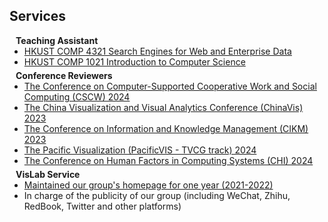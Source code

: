 ## Services

<h4 style="margin:0 10px 0;">Teaching Assistant</h4>

<ul style="margin:0 0 5px;">
  <li><a href="https://cse.hkust.edu.hk/~dlee/4321/"><autocolor>HKUST COMP 4321 Search Engines for Web and Enterprise Data</autocolor></a></li> 
  <li><a href="https://seng.hkust.edu.hk/sites/default/files/IMCE/UG/Course%20Syllabus/Fall_2022-2023/COMP1021_Fall%2022-23.pdf"><autocolor>HKUST COMP 1021 Introduction to Computer Science</autocolor></a></li>
</ul>

<h4 style="margin:0 10px 0;">Conference Reviewers</h4>

<ul style="margin:0 0 5px;">
  <li><a href="https://cscw.acm.org/2024/"><autocolor>The Conference on Computer-Supported Cooperative Work and Social Computing (CSCW) 2024</autocolor></a></li>
  <li><a href="https://chinavis.org/2023/english/index_en.html"><autocolor>The China Visualization and Visual Analytics Conference (ChinaVis) 2023</autocolor></a></li>
  <li><a href="https://uobevents.eventsair.com/cikm2023/"><autocolor>The Conference on Information and Knowledge Management (CIKM) 2023</autocolor></a></li>
  <li><a href="https://pacificvis.github.io/pvis2024/cfp/journal/"><autocolor> The Pacific Visualization (PacificVIS - TVCG track) 2024</autocolor></a></li>
  <li><a href="https://chi2024.acm.org/"><autocolor>The Conference on Human Factors in Computing Systems (CHI) 2024</autocolor></a></li>
</ul>

<h4 style="margin:0 10px 0;">VisLab Service</h4>

<ul style="margin:0 0 5px;">
  <li><a href="http://vis.cse.ust.hk/"><autocolor>Maintained our group's homepage for one year (2021-2022)</autocolor></a></li>
  <li><autocolor>In charge of the publicity of our group (including WeChat, Zhihu, RedBook, Twitter and other platforms)</autocolor></li>
</ul>
